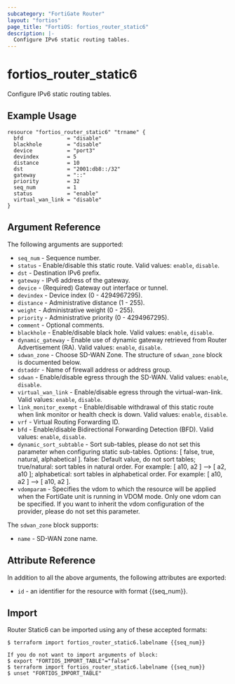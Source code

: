 ```yaml
---
subcategory: "FortiGate Router"
layout: "fortios"
page_title: "FortiOS: fortios_router_static6"
description: |-
  Configure IPv6 static routing tables.
---
```


# fortios_router_static6
Configure IPv6 static routing tables.

## Example Usage

```hcl
resource "fortios_router_static6" "trname" {
  bfd              = "disable"
  blackhole        = "disable"
  device           = "port3"
  devindex         = 5
  distance         = 10
  dst              = "2001:db8::/32"
  gateway          = "::"
  priority         = 32
  seq_num          = 1
  status           = "enable"
  virtual_wan_link = "disable"
}
```

## Argument Reference

The following arguments are supported:

* `seq_num` - Sequence number.
* `status` - Enable/disable this static route. Valid values: `enable`, `disable`.
* `dst` - Destination IPv6 prefix.
* `gateway` - IPv6 address of the gateway.
* `device` - (Required) Gateway out interface or tunnel.
* `devindex` - Device index (0 - 4294967295).
* `distance` - Administrative distance (1 - 255).
* `weight` - Administrative weight (0 - 255).
* `priority` - Administrative priority (0 - 4294967295).
* `comment` - Optional comments.
* `blackhole` - Enable/disable black hole. Valid values: `enable`, `disable`.
* `dynamic_gateway` - Enable use of dynamic gateway retrieved from Router Advertisement (RA). Valid values: `enable`, `disable`.
* `sdwan_zone` - Choose SD-WAN Zone. The structure of `sdwan_zone` block is documented below.
* `dstaddr` - Name of firewall address or address group.
* `sdwan` - Enable/disable egress through the SD-WAN. Valid values: `enable`, `disable`.
* `virtual_wan_link` - Enable/disable egress through the virtual-wan-link. Valid values: `enable`, `disable`.
* `link_monitor_exempt` - Enable/disable withdrawal of this static route when link monitor or health check is down. Valid values: `enable`, `disable`.
* `vrf` - Virtual Routing Forwarding ID.
* `bfd` - Enable/disable Bidirectional Forwarding Detection (BFD). Valid values: `enable`, `disable`.
* `dynamic_sort_subtable` - Sort sub-tables, please do not set this parameter when configuring static sub-tables. Options: [ false, true, natural, alphabetical ]. false: Default value, do not sort tables; true/natural: sort tables in natural order. For example: [ a10, a2 ] --> [ a2, a10 ]; alphabetical: sort tables in alphabetical order. For example: [ a10, a2 ] --> [ a10, a2 ].
* `vdomparam` - Specifies the vdom to which the resource will be applied when the FortiGate unit is running in VDOM mode. Only one vdom can be specified. If you want to inherit the vdom configuration of the provider, please do not set this parameter.

The `sdwan_zone` block supports:

* `name` - SD-WAN zone name.


## Attribute Reference

In addition to all the above arguments, the following attributes are exported:
* `id` - an identifier for the resource with format {{seq_num}}.

## Import

Router Static6 can be imported using any of these accepted formats:
```
$ terraform import fortios_router_static6.labelname {{seq_num}}

If you do not want to import arguments of block:
$ export "FORTIOS_IMPORT_TABLE"="false"
$ terraform import fortios_router_static6.labelname {{seq_num}}
$ unset "FORTIOS_IMPORT_TABLE"
```
